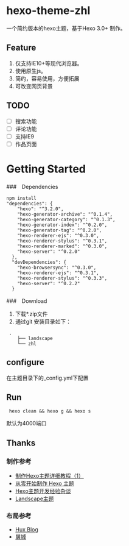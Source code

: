 # hexo-theme-zhl
一个简约版本的hexo主题，基于Hexo 3.0+ 制作。

## Feature
1. 仅支持IE10+等现代浏览器。
2. 使用原生js。
3. 简约，容易使用，方便拓展
4. 可改变网页背景

## TODO
- [ ] 搜索功能
- [ ] 评论功能
- [ ] 支持IE9
- [ ] 作品页面
# Getting Started

###　Dependencies
```
npm install 
"dependencies": {
    "hexo": "^3.2.0",
    "hexo-generator-archive": "^0.1.4",
    "hexo-generator-category": "^0.1.3",
    "hexo-generator-index": "^0.2.0",
    "hexo-generator-tag": "^0.2.0",
    "hexo-renderer-ejs": "^0.3.0",
    "hexo-renderer-stylus": "^0.3.1",
    "hexo-renderer-marked": "^0.3.0",
    "hexo-server": "^0.2.0"
  },
  "devDependencies": {
    "hexo-browsersync": "^0.3.0",
    "hexo-renderer-ejs": "^0.3.1",
    "hexo-renderer-stylus": "^0.3.3",
    "hexo-server": "^0.2.2"
  }
```
###　Download
1. 下载*.zip文件
2. 通过git
安装目录如下：
```
 .
    ├── landscape
    └── zhl

```

## configure
在主题目录下的_config.yml下配置
## Run
```
 hexo clean && hexo g && hexo s
```
默认为4000端口
## Thanks
### 制作参考 
- [制作Hexo主题详细教程（1）](http://blog.geekaholic.cn/2017/02/22/%E5%88%B6%E4%BD%9CHexo%E4%B8%BB%E9%A2%98%E8%AF%A6%E7%BB%86%E6%95%99%E7%A8%8B%EF%BC%881%EF%BC%89/) 
- [从零开始制作 Hexo 主题](http://www.ahonn.me/2016/12/15/create-a-hexo-theme-from-scratch/)
- [Hexo主题开发经验杂谈](https://molunerfinn.com/make-a-hexo-theme/#%E5%89%8D%E8%A8%80)
- [Landscape主题](https://github.com/hexojs/hexo-theme-landscape)

### 布局参考
- [Hux Blog](https://huangxuan.me/)
- [屠城](https://www.haomwei.com/)